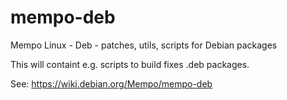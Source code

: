 mempo-deb
=========

Mempo Linux - Deb - patches, utils, scripts for Debian packages

This will containt e.g. scripts to build fixes .deb packages.

See: https://wiki.debian.org/Mempo/mempo-deb
